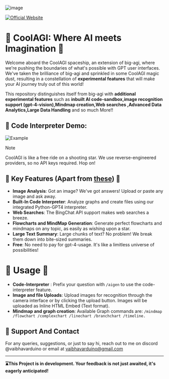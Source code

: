 ![image](https://github.com/nextgen-user/freegpt4plus/assets/150797204/9b0e1232-4791-4d61-b949-16f9eb284c22)

[![Official Website](https://img.shields.io/badge/CoolAGI_Website-%23096bde?style=for-the-badge&logo=vercel&label=launch)](https://coolagi.vercel.app/)

# 🚀 CoolAGI: Where AI meets Imagination 🌌

Welcome aboard the CoolAGI spaceship, an extension of big-agi, where we're pushing the boundaries of what's possible with GPT user interfaces. We've taken the brilliance of big-agi and sprinkled in some CoolAGI magic dust, resulting in a constellation of **experimental features** that will make your AI journey truly out of this world!

This repository distinguishes itself from big-agi with **additional experimental features** such as **inbuilt AI code-sandbox,image recognition support (gpt-4-vision),Mindmap creation,Web searches ,Advanced Data Analytics,Large Data Handling** and so much More!!

## 🎇 Code Interpreter Demo:
![Example](https://github.com/nextgen-user/CoolAGI/blob/main/Examples/code-interpreter-example.gif)

> [!Note]
> CoolAGI is like a free ride on a shooting star. We use reverse-engineered providers, so no API keys required. Hop on!

## 🌠 Key Features (Apart from [these](https://github.com/enricoros/big-AGI?tab=readme-ov-file#-key-features-)) 🌠

- **Image Analysis**: Got an image? We've got answers! Upload or paste any image and ask away.
- **Built-In Code Interpreter**: Analyze graphs and create files using our integrated Python-GPT4 interpreter.
- **Web Searches**: The BingChat API support makes web searches a breeze.
- **Flowcharts and MindMap Generation**: Generate perfect flowcharts and mindmaps on any topic, as easily as wishing upon a star.
- **Large Text Summary**: Large chunks of text? No problem! We break them down into bite-sized summaries.
- **Free**: No need to pay for gpt-4-usage. It's like a limitless universe of possibilities!

# 🌌 Usage 🌌

- **Code-Interpreter** : Prefix your question with  ```/aigen``` to use the code-interpreter feature. 
- **Image and file Uploads**: Upload images for recognition through the camera interface or by clicking the upload button. Images will be uploaded as Inline HTML Embed (Text format).
- **Mindmap and graph creation**: Available Graph commands are: ```/mindmap /flowchart /complexchart /linechart /branchchart /timeline. ```

## 💖 Support And Contact
For any queries, suggestions, or just to say hi, reach out to me on discord @vaibhavarduino or email at vaibhavarduino@gmail.com

-------------------------
**⌛This Project is in development. Your feedback is not just awaited, it's eagerly anticipated!**
